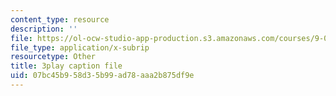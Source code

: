 ```yaml
---
content_type: resource
description: ''
file: https://ol-ocw-studio-app-production.s3.amazonaws.com/courses/9-00sc-introduction-to-psychology-fall-2011/07bc45b958d35b99ad78aaa2b875df9e_gRe7dy2HSTg.vtt
file_type: application/x-subrip
resourcetype: Other
title: 3play caption file
uid: 07bc45b9-58d3-5b99-ad78-aaa2b875df9e
---
```

